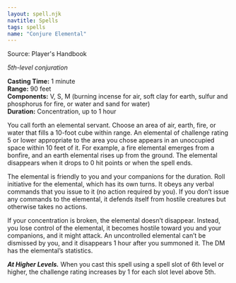 ```yaml
---
layout: spell.njk
navtitle: Spells
tags: spells
name: "Conjure Elemental"
---
```

Source: Player's Handbook

_5th-level conjuration_

**Casting Time:** 1 minute  
**Range:** 90 feet  
**Components:** V, S, M (burning incense for air, soft clay for earth, sulfur and phosphorus for fire, or water and sand for water)  
**Duration:** Concentration, up to 1 hour

You call forth an elemental servant. Choose an area of air, earth, fire, or water that fills a 10-foot cube within range. An elemental of challenge rating 5 or lower appropriate to the area you chose appears in an unoccupied space within 10 feet of it. For example, a fire elemental emerges from a bonfire, and an earth elemental rises up from the ground. The elemental disappears when it drops to 0 hit points or when the spell ends.

The elemental is friendly to you and your companions for the duration. Roll initiative for the elemental, which has its own turns. It obeys any verbal commands that you issue to it (no action required by you). If you don’t issue any commands to the elemental, it defends itself from hostile creatures but otherwise takes no actions.

If your concentration is broken, the elemental doesn’t disappear. Instead, you lose control of the elemental, it becomes hostile toward you and your companions, and it might attack. An uncontrolled elemental can’t be dismissed by you, and it disappears 1 hour after you summoned it. The DM has the elemental’s statistics.

**_At Higher Levels._** When you cast this spell using a spell slot of 6th level or higher, the challenge rating increases by 1 for each slot level above 5th.